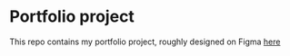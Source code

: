 # Portfolio project

This repo contains my portfolio project, roughly designed on Figma [here](https://www.figma.com/file/6MszdQH9MOQ0Ij7SFcFS0E/portfolio?node-id=1%3A2)
